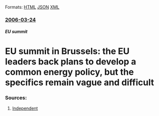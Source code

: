
Formats: [HTML](/news/2006/03/24/eu-summit-in-brussels-the-eu-leaders-back-plans-to-develop-a-common-energy-policy-but-the-specifics-remain-vague-and-difficult.html)  [JSON](/news/2006/03/24/eu-summit-in-brussels-the-eu-leaders-back-plans-to-develop-a-common-energy-policy-but-the-specifics-remain-vague-and-difficult.json)  [XML](/news/2006/03/24/eu-summit-in-brussels-the-eu-leaders-back-plans-to-develop-a-common-energy-policy-but-the-specifics-remain-vague-and-difficult.xml)  

### [2006-03-24](/news/2006/03/24/index.md)

##### EU summit
#  EU summit in Brussels: the EU leaders back plans to develop a common energy policy, but the specifics remain vague and difficult 




### Sources:

1. [Independent](http://news.independent.co.uk/europe/article353480.ece)
